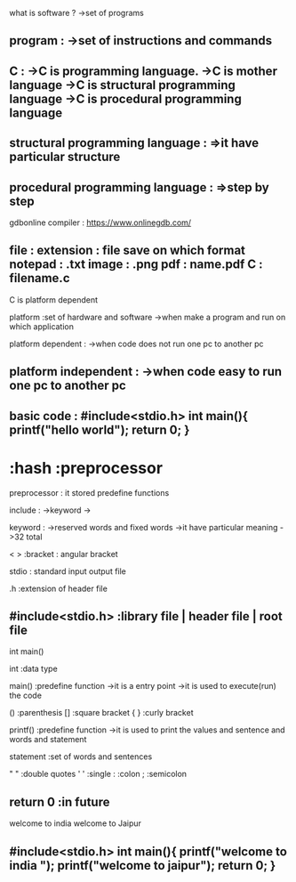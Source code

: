 
what is software ?
->set of programs 

program :
->set of instructions and commands 
----------------------------------------------------
C : 
->C is programming language. 
->C is mother language 
->C is structural programming language 
->C is procedural programming language 
----------------------------------------------------
structural programming language  :
=>it have particular structure 
----------------------------------------------------
procedural programming language :
=>step by step 
----------------------------------------------------
gdbonline compiler : https://www.onlinegdb.com/

file : 
extension : file save on which format 
notepad : .txt 
image : .png 
pdf : name.pdf 
C : filename.c 
----------------------------------------------------
C is platform dependent 

platform :set of hardware and software 
->when make a program and run on which application 

platform dependent :
->when code does not run one pc to another pc

platform independent :
->when code easy to run one pc to another pc
----------------------------------------------------
basic code : 
#include<stdio.h>
int main(){
    printf("hello world");
    return 0;
}
----------------------------------------------------
# :hash :preprocessor 

preprocessor :
it stored predefine functions 

include :
->keyword 
->

keyword :
->reserved words and fixed words 
->it have particular meaning 
->32 total 

< > :bracket : angular bracket 

stdio :
standard input output file 

.h :extension of header file 


#include<stdio.h> :library file | header file | root file 
-----------------------------------------------------------------------------
int main()

int :data type 

main() :predefine function 
->it is a entry point 
->it is used to execute(run) the code 

() :parenthesis 
[] :square bracket 
{ } :curly bracket 

printf() :predefine function 
->it is used to print the values and sentence and words and statement 

statement :set of words and sentences 

" " :double quotes 
' ' :single 
: :colon
; :semicolon 

return 0 :in future 
-------------------------------------------------------------------------------
welcome to india 
welcome to Jaipur 

#include<stdio.h>
int main(){
    printf("welcome to india ");
    printf("welcome to jaipur");
    return 0;
}
---------------------------------------------------------------------------------








